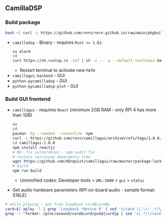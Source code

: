CamillaDSP
---

### Build package
```sh
bash <( curl -L https://github.com/rern/rern.github.io/raw/main/pkgbuild.sh )
```
- `camilladsp` - Binary - requires `Rust >= 1.61`:
	```sh
	su alarm
	cd
	curl https://sh.rustup.rs -sSf | sh -s -- -y --default-toolchain beta
	```
	- Restart terminal to activate new `PATH`
- `camillagui-backend` - GUI
- `python-pycamilladsp` - GUI
- `python-pycamilladsp-plot` - GUI

### Build GUI frontend
- `camillagui` - requires `React` (minimum 2GB RAM - only RPi 4 has more than 1GB)
	```sh
	su
	cd
	pacman -Sy --needed --noconfirm  npm
	curl -L https://github.com/rern/camillagui/archive/refs/tags/1.0.0.tar.gz | bsdtar xf -
	cd camillagui-1.0.0
	npm install reactjs
	# NO: fix vulnerables - npm audit fix
	# restore versioned dependency tree
	wget https://github.com/HEnquist/camillagui/raw/master/package-lock.json -O package-lock.json
	# build
	npm run build
	```
	- Unminified codes: Developer tools > `URL:5000` > `gui` > `static`

- Get audio hardware parameters (RPi on-board audio - sample format: S16LE)
```sh
# while playing - get from loopback cardN/pcmNp
card=$( aplay -l | grep 'Loopback.*device 0' | sed 's/card \(.\): .*/\1/' )
grep -r ^format: /proc/asound/card$card/pcm${card}p | sed 's|.*/\(card.\).*:\(format.*\)|\1 \2|'
```
